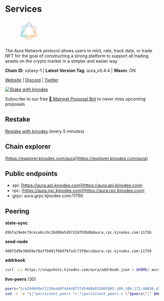 # Services

<figure><img src="https://raw.githubusercontent.com/kj89/cosmos-images/main/logos/aura.png" alt=""><figcaption></figcaption></figure>

The Aura Network protocol allows users to mint, rate, track data,  or trade NFT for the goal of constructing a strong platform to  support all trading assets on the crypto market in a simpler and easier way

**Chain ID**: xstaxy-1 | **Latest Version Tag**: aura_v0.4.4 | **Wasm**: ON

[Website](https://aura.network) | [Discord](https://discord.gg/hpvF5QcWRf) | [Twitter](https://twitter.com/AuraNetworkHQ)

[![Stake with kjnodes](https://i.ibb.co/cr44Q8j/button-stake-with-kjnodes.png)](https://restake.app/aura/auravaloper17q4k3j6kcslrcuxtj9mxdcgez7kw7jdma8ykjs)

Subscribe to our free [🤖 Mainnet Proposal Bot](https://t.me/kjnodes_proposal_bot) to never miss upcoming proposals

## Restake

[Restake with kjnodes](https://restake.app/aura/auravaloper17q4k3j6kcslrcuxtj9mxdcgez7kw7jdma8ykjs) (every 5 minutes)
## Chain explorer
[https://explorer.kjnodes.com/aura](https://explorer.kjnodes.com/aura)

## Public endpoints

* api: [https://aura.api.kjnodes.com](https://aura.api.kjnodes.com)
* rpc: [https://aura.rpc.kjnodes.com](https://aura.rpc.kjnodes.com)
* grpc: aura.grpc.kjnodes.com:11790

## Peering

**state-sync**

```text
d9bfa29e0cf9c4ce0cc9c26d98e5d97228f93b0b@aura.rpc.kjnodes.com:11756
```

**seed-node**

```text
400f3d9e30b69e78a7fb891f60d76fa3c73f0ecc@aura.rpc.kjnodes.com:11759
```

**addrbook**
```bash
curl -Ls https://snapshots.kjnodes.com/aura/addrbook.json > $HOME/.aura/config/addrbook.json
```

**live-peers** (30)
```bash
peers="5ce29d0d9ef1230eab07444dd73745d68a832d6f@65.109.106.172:40656,a58b4dec687b60ba05cf9a3e4cd1181b09c0661f@65.109.93.152:34656,ed15ae05f17dd4e672eec0a96c38364d063b68dc@65.108.6.45:60756,3e7ef25f1c9829351936884618659167400eb0f1@142.132.149.171:26656,1f536bba1e1922d8920ab742afd8c78b447c68b2@194.163.178.191:26676,670c0c23a1196e706e058133fbbb156f7f33b352@5.9.95.147:26656,7885a9e940b45b9a2183488ca3a901b043b6ed67@144.76.40.53:21756,34d759895c5a451488db34c686e74cb954d86723@65.108.135.212:26656,dce07d176e5ba4cfdc7b806eb80eabab162a09d0@45.76.213.229:26656,a859027129ee2524b57c43b9ecbe3bcc4d120efb@195.3.222.183:26656,b6a0d0d030f35ffffcfe92e72ea13933c1adbe62@116.202.174.253:21656,0599779759ed60e12ed39a94cd02d303ba10d591@95.214.52.174:36656,0179528068da0dfaf61005cf5aa28793ca42b129@85.25.74.163:26656,a60a9f3400cb978b313ad5a47d59f6c518ef2a04@3.135.201.61:26656,d2ea7c421c8bb552b84eba4c7924f9e78d3a79ae@176.9.158.219:41256,1584b3aa3969def4a9f70555b3b442d334053e94@148.113.159.22:10156,3e05f2b0fdd750511dbff9d3f6a47d3bc3d4b1f0@141.95.204.81:61456,63a90346040657406ddc48a2679e3bfbe17f717a@65.108.195.29:51656,b5774014ea48bee11fede34398118f98215508f0@141.95.148.107:26656,57406c041d38af3bac9acdcb2b4bdc90dc7a8852@88.99.164.158:26656,fa474fe8f7159c9699fb39acb2925702f0474502@141.95.157.139:10156,ebc272824924ea1a27ea3183dd0b9ba713494f83@95.214.52.139:26966,c9c0b28dcf2db5f0e7b756986d3326d62ba47e78@144.126.147.58:26656,a19b89ebbf7331f435b8ef100ce501d2377922ea@209.126.116.182:26656,e46238ddcf2113b70f59b417994c375e2d67e265@71.236.119.108:40656,07317346ab58eb4de14fe8c7705863002186d340@142.132.201.53:36656,f0c43af5395c36e41fcf7526c05d3c44e97b9499@185.165.241.20:26666,d9bfa29e0cf9c4ce0cc9c26d98e5d97228f93b0b@65.109.88.38:11756,dd6474ec049a264abd25248f0fd9178058331fe0@54.179.159.96:26656,10b4cb9cbd7d3dae1aacc97355c1269ce5e36c57@93.190.141.68:21056"
sed -i -e "s|^persistent_peers *=.*|persistent_peers = \"$peers\"|" $HOME/.aura/config/config.toml
```
